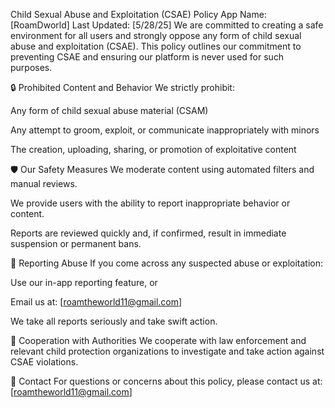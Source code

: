 Child Sexual Abuse and Exploitation (CSAE) Policy
App Name: [RoamDworld]
Last Updated: [5/28/25]
We are committed to creating a safe environment for all users and strongly oppose any form of child sexual abuse and exploitation (CSAE). This policy outlines our commitment to preventing CSAE and ensuring our platform is never used for such purposes.

🔒 Prohibited Content and Behavior
We strictly prohibit:

Any form of child sexual abuse material (CSAM)

Any attempt to groom, exploit, or communicate inappropriately with minors

The creation, uploading, sharing, or promotion of exploitative content

🛡️ Our Safety Measures
We moderate content using automated filters and manual reviews.

We provide users with the ability to report inappropriate behavior or content.

Reports are reviewed quickly and, if confirmed, result in immediate suspension or permanent bans.

🚨 Reporting Abuse
If you come across any suspected abuse or exploitation:

Use our in-app reporting feature, or

Email us at: [roamtheworld11@gmail.com]

We take all reports seriously and take swift action.

🤝 Cooperation with Authorities
We cooperate with law enforcement and relevant child protection organizations to investigate and take action against CSAE violations.

📩 Contact
For questions or concerns about this policy, please contact us at:
[roamtheworld11@gmail.com]
